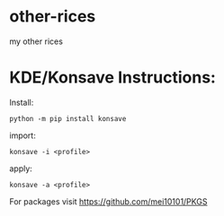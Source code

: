 # other-rices
my other rices

# KDE/Konsave Instructions: 
Install: 
```
python -m pip install konsave
```
import: 
```
konsave -i <profile>
```
apply: 
```
konsave -a <profile>
```

For packages visit https://github.com/mei10101/PKGS
